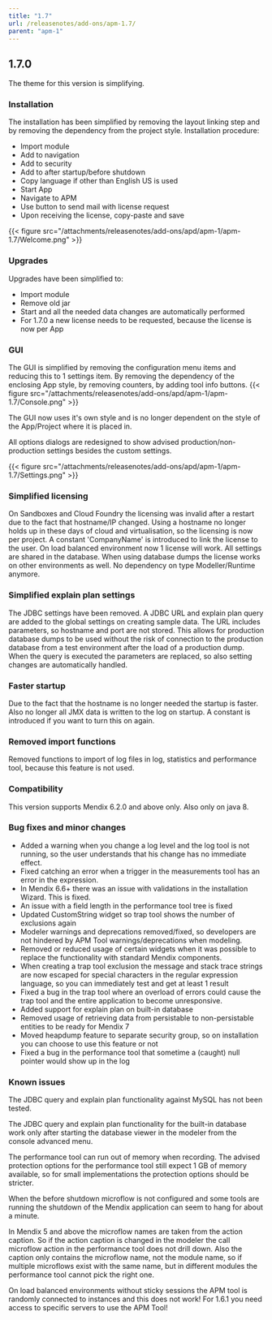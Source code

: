 ```yaml
---
title: "1.7"
url: /releasenotes/add-ons/apm-1.7/
parent: "apm-1"
---
```


## 1.7.0

The theme for this version is simplifying.

### Installation

The installation has been simplified by removing the layout linking step and by removing the dependency from the project style. Installation procedure:

*   Import module
*   Add to navigation
*   Add to security
*   Add to after startup/before shutdown
*   Copy language if other than English US is used
*   Start App
*   Navigate to APM
*   Use button to send mail with license request
*   Upon receiving the license, copy-paste and save

{{< figure src="/attachments/releasenotes/add-ons/apd/apm-1/apm-1.7/Welcome.png" >}}

### Upgrades

Upgrades have been simplified to:

*   Import module
*   Remove old jar
*   Start and all the needed data changes are automatically performed
*   For 1.7.0 a new license needs to be requested, because the license is now per App

### GUI

The GUI is simplified by removing the configuration menu items and reducing this to 1 settings item. By removing the dependency of the enclosing App style, by removing counters, by adding tool info buttons.
{{< figure src="/attachments/releasenotes/add-ons/apd/apm-1/apm-1.7/Console.png" >}}

The GUI now uses it's own style and is no longer dependent on the style of the App/Project where it is placed in.

All options dialogs are redesigned to show advised production/non-production settings besides the custom settings.

{{< figure src="/attachments/releasenotes/add-ons/apd/apm-1/apm-1.7/Settings.png" >}}

### Simplified licensing

On Sandboxes and Cloud Foundry the licensing was invalid after a restart due to the fact that hostname/IP changed. Using a hostname no longer holds up in these days of cloud and virtualisation, so the licensing is now per project.
A constant 'CompanyName' is introduced to link the license to the user.
On load balanced environment now 1 license will work. All settings are shared in the database.
When using database dumps the license works on other environments as well. No dependency on type Modeller/Runtime anymore.

### Simplified explain plan settings

The JDBC settings have been removed. A JDBC URL and explain plan query are added to the global settings on creating sample data. The URL includes parameters, so hostname and port are not stored. This allows for production database dumps to be used without the risk of connection to the production database from a test environment after the load of a production dump.
When the query is executed the parameters are replaced, so also setting changes are automatically handled.

### Faster startup

Due to the fact that the hostname is no longer needed the startup is faster.
Also no longer all JMX data is written to the log on startup. A constant is introduced if you want to turn this on again.

### Removed import functions

Removed functions to import of log files in log, statistics and performance tool, because this feature is not used.

### Compatibility

This version supports Mendix 6.2.0 and above only. Also only on java 8.

### Bug fixes and minor changes

*   Added a warning when you change a log level and the log tool is not running, so the user understands that his change has no immediate effect.
*   Fixed catching an error when a trigger in the measurements tool has an error in the expression.
*   In Mendix 6.6+ there was an issue with validations in the installation Wizard. This is fixed.
*   An issue with a field length in the performance tool tree is fixed
*   Updated CustomString widget so trap tool shows the number of exclusions again
*   Modeler warnings and deprecations removed/fixed, so developers are not hindered by APM Tool warnings/deprecations when modeling.
*   Removed or reduced usage of certain widgets when it was possible to replace the functionality with standard Mendix components.
*   When creating a trap tool exclusion the message and stack trace strings are now escaped for special characters in the regular expression language, so you can immediately test and get at least 1 result
*   Fixed a bug in the trap tool where an overload of errors could cause the trap tool and the entire application to become unresponsive.
*   Added support for explain plan on built-in database
*   Removed usage of retrieving data from persistable to non-persistable entities to be ready for Mendix 7
*   Moved heapdump feature to separate security group, so on installation you can choose to use this feature or not
*   Fixed a bug in the performance tool that sometime a (caught) null pointer would show up in the log

### Known issues

The JDBC query and explain plan functionality against MySQL has not been tested.

The JDBC query and explain plan functionality for the built-in database work only after starting the database viewer in the modeler from the console advanced menu.

The performance tool can run out of memory when recording. The advised protection options for the performance tool still expect 1 GB of memory available, so for small implementations the protection options should be stricter.

When the before shutdown microflow is not configured and some tools are running the shutdown of the Mendix application can seem to hang for about a minute.

In Mendix 5 and above the microflow names are taken from the action caption. So if the action caption is changed in the modeler the call microflow action in the performance tool does not drill down. Also the caption only contains the microflow name, not the module name, so if multiple microflows exist with the same name, but in different modules the performance tool cannot pick the right one.

On load balanced environments without sticky sessions the APM tool is randomly connected to instances and this does not work! For 1.6.1 you need access to specific servers to use the APM Tool!
